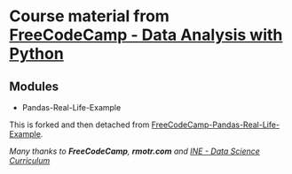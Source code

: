 
# Course material from [FreeCodeCamp - Data Analysis with Python](https://www.freecodecamp.org/learn/data-analysis-with-python)

## Modules
- Pandas-Real-Life-Example

This is forked and then detached from [FreeCodeCamp-Pandas-Real-Life-Example](https://github.com/ine-rmotr-curriculum/FreeCodeCamp-Pandas-Real-Life-Example).

_Many thanks to **FreeCodeCamp**, **rmotr.com** and [INE - Data Science Curriculum](https://github.com/ine-rmotr-curriculum)_
